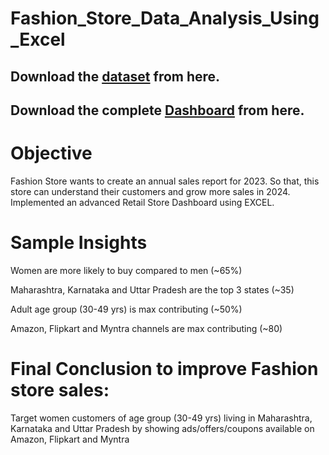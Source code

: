 # Fashion_Store_Data_Analysis_Using_Excel
 
## Download the [dataset](https://1drv.ms/x/c/3a385a8883f3623d/Eb1q9dM47GJAqbeUMj6JddsB5IpXxEZB66Prf7PxZ_LO2w?e=dS0JBl) from here.

## Download the complete [Dashboard](https://1drv.ms/x/c/3a385a8883f3623d/EYqIIS_ZQxhGhBItlfjSDc0B3a_zbKFLMqTT5uL7C12FgQ?e=d0V6lT) from here.

# Objective
Fashion Store wants to create an annual sales report for 2023. So that, this store can understand their customers and grow more sales in 2024. Implemented an advanced Retail Store Dashboard using EXCEL.

# Sample Insights
Women are more likely to buy compared to men (~65%)

Maharashtra, Karnataka and Uttar Pradesh are the top 3 states (~35)

Adult age group (30-49 yrs) is max contributing (~50%)

Amazon, Flipkart and Myntra channels are max contributing (~80)

# Final Conclusion to improve Fashion store sales:
Target women customers of age group (30-49 yrs) living in Maharashtra, Karnataka and Uttar Pradesh by showing ads/offers/coupons available on Amazon, Flipkart and Myntra
